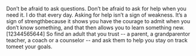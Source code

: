 Don’t be afraid to ask questions. Don’t be afraid to ask for help when you need it. I do that every day. Asking for help isn’t a sign of weakness. It’s a sign of strengthbecause it shows you have the courage to admit when you don’t know something, and that then allows you to learn something new. [12344565644] So find an adult that you trust -- a parent, a grandparentor teacher, a coach or a counselor -- and ask them to help you stay on track tomeet your goals.
